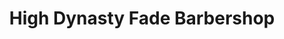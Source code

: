 ---
title: "High Dynasty Fade Barbershop"
url: /chicago/high-dynasty-fade-barbershop/
shop: hairdresser
---
